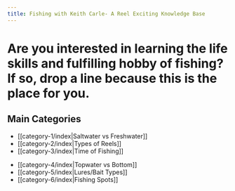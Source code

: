 ```yaml
---
title: Fishing with Keith Carle- A Reel Exciting Knowledge Base
---
```

# Are you interested in learning the life skills and fulfilling hobby of fishing? If so, drop a line because this is the place for you.

## Main Categories
* [[category-1/index|Saltwater vs Freshwater]]
* [[category-2/index|Types of Reels]]
*  [[category-3/index|Time of Fishing]]
- [[category-4/index|Topwater vs Bottom]]
-  [[category-5/index|Lures/Bait Types]]
- [[category-6/index|Fishing Spots]]
